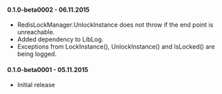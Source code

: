 #### 0.1.0-beta0002 - 06.11.2015
* RedisLockManager.UnlockInstance does not throw if the end point is unreachable.
* Added dependency to LibLog.
* Exceptions from LockInstance(), UnlockInstance() and IsLocked() are being logged.

#### 0.1.0-beta0001 - 05.11.2015
* Initial release
